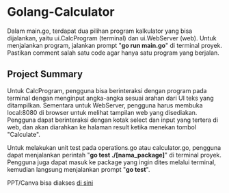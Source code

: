 # Golang-Calculator

Dalam main.go, terdapat dua pilihan program kalkulator yang bisa dijalankan, yaitu ui.CalcProgram (terminal) dan ui.WebServer (web). Untuk menjalankan program, jalankan prompt "**go run main.go**" di terminal proyek. Pastikan comment salah satu code agar hanya satu program yang berjalan.

## Project Summary

Untuk CalcProgram, pengguna bisa berinteraksi dengan program pada terminal dengan menginput angka-angka sesuai arahan dari UI teks yang ditampilkan. Sementara untuk WebServer, pengguna harus membuka local:8080 di browser untuk melihat tampilan web yang disediakan. Pengguna dapat berinteraksi dengan kotak select dan input yang tertera di web, dan akan diarahkan ke halaman result ketika menekan tombol "Calculate".

Untuk melakukan unit test pada operations.go atau calculator.go, pengguna dapat menjalankan perintah "**go test ./[nama_package]**" di terminal proyek. Pengguna juga dapat masuk ke package yang ingin dites melalui terminal, kemudian langsung menjalankan prompt "**go test**".

PPT/Canva bisa diakses [di sini](https://www.canva.com/design/DAF1X5moPJQ/9qX4Ly1dGXtOgBalIqibpg/view?utm_content=DAF1X5moPJQ&utm_campaign=designshare&utm_medium=link&utm_source=editor#1)

